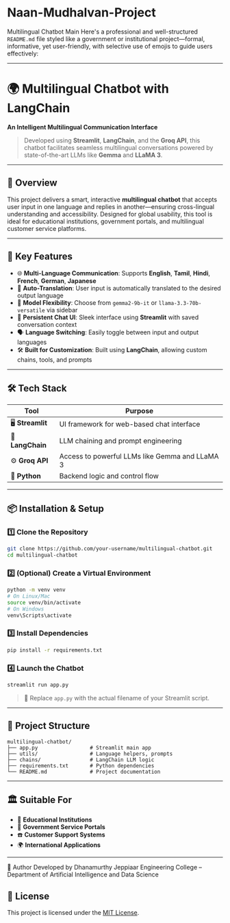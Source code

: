 # Naan-Mudhalvan-Project
Multilingual Chatbot Main
Here's a professional and well-structured `README.md` file styled like a government or institutional project—formal, informative, yet user-friendly, with selective use of emojis to guide users effectively:

---

# 🌍 Multilingual Chatbot with LangChain

**An Intelligent Multilingual Communication Interface**

> Developed using **Streamlit**, **LangChain**, and the **Groq API**, this chatbot facilitates seamless multilingual conversations powered by state-of-the-art LLMs like **Gemma** and **LLaMA 3**.

---

## 🧠 Overview

This project delivers a smart, interactive **multilingual chatbot** that accepts user input in one language and replies in another—ensuring cross-lingual understanding and accessibility. Designed for global usability, this tool is ideal for educational institutions, government portals, and multilingual customer service platforms.

---

## 🚀 Key Features

* 🌐 **Multi-Language Communication**: Supports **English**, **Tamil**, **Hindi**, **French**, **German**, **Japanese**
* 🔄 **Auto-Translation**: User input is automatically translated to the desired output language
* 🧩 **Model Flexibility**: Choose from `gemma2-9b-it` or `llama-3.3-70b-versatile` via sidebar
* 💬 **Persistent Chat UI**: Sleek interface using **Streamlit** with saved conversation context
* 🗣️ **Language Switching**: Easily toggle between input and output languages
* 🛠️ **Built for Customization**: Built using **LangChain**, allowing custom chains, tools, and prompts

---

## 🛠️ Tech Stack

| Tool              | Purpose                                        |
| ----------------- | ---------------------------------------------- |
| 🖥️ **Streamlit** | UI framework for web-based chat interface      |
| 🔗 **LangChain**  | LLM chaining and prompt engineering            |
| ⚙️ **Groq API**   | Access to powerful LLMs like Gemma and LLaMA 3 |
| 🐍 **Python**     | Backend logic and control flow                 |

---

## 📦 Installation & Setup

### 1️⃣ Clone the Repository

```bash
git clone https://github.com/your-username/multilingual-chatbot.git  
cd multilingual-chatbot
```

### 2️⃣ (Optional) Create a Virtual Environment

```bash
python -m venv venv  
# On Linux/Mac
source venv/bin/activate  
# On Windows
venv\Scripts\activate
```

### 3️⃣ Install Dependencies

```bash
pip install -r requirements.txt
```

### 4️⃣ Launch the Chatbot

```bash
streamlit run app.py
```

> 🔄 Replace `app.py` with the actual filename of your Streamlit script.

---

## 📁 Project Structure

```
multilingual-chatbot/
├── app.py                 # Streamlit main app
├── utils/                 # Language helpers, prompts
├── chains/                # LangChain LLM logic
├── requirements.txt       # Python dependencies
└── README.md              # Project documentation
```

---

## 🏛️ Suitable For

* 🏫 **Educational Institutions**
* 🏢 **Government Service Portals**
* ☎️ **Customer Support Systems**
* 🌍 **International Applications**

---

👤 Author
Developed by Dhanamurthy
Jeppiaar Engineering College – Department of Artificial Intelligence and Data Science

## 📜 License

This project is licensed under the [MIT License](LICENSE).

